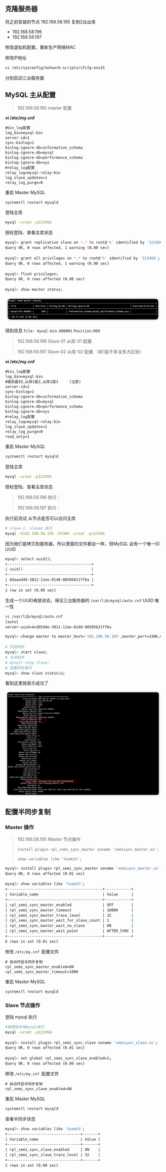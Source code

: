 ## 克隆服务器

将之前安装的节点 192.168.58.195 复制2台出来

+ 192.168.58.196
+ 192.168.58.197

修改虚拟机配置，重新生产网络MAC

修改IP地址

```sh
vi /etc/sysconfig/network-scripts/ifcfg-ens33
```

分别启动三台服务器

## MySQL 主从配置

> 192.168.58.195  master 配置

**vi /etc/my.cnf**

```properties
#bin_log配置
log_bin=mysql-bin
server-id=1
sync-binlog=1
binlog-ignore-db=information_schema
binlog-ignore-db=mysql
binlog-ignore-db=performance_schema
binlog-ignore-db=sys
#relay_log配置
relay_log=mysql-relay-bin
log_slave_updates=1
relay_log_purge=0
```

重启 Master MySQL 

```sh
systemctl restart mysqld
```

登陆主库

```sh
mysql -uroot -p123456
```

授权登陆、查看主库状态

```sh
mysql> grant replication slave on *.* to root@'%' identified by '123456';
Query OK, 0 rows affected, 1 warning (0.00 sec)

mysql> grant all privileges on *.* to root@'%' identified by '123456';
Query OK, 0 rows affected, 1 warning (0.00 sec)

mysql> flush privileges;
Query OK, 0 rows affected (0.00 sec)

mysql> show master status;
```

![image-20230811132001263](images/2%E3%80%81%E5%A4%8D%E5%88%B6%E6%9C%8D%E5%8A%A1%E5%99%A8%E8%8A%82%E7%82%B9%E9%85%8D%E7%BD%AE%E4%B8%BB%E4%BB%8E/image-20230811132001263.png)

得到信息 `File: mysql-bin.000001` `Position:869`

> 192.168.58.196 Slave-01 从库-01 配置
>
> 192.168.58.197 Slave-02 从库-02 配置 （和1差不多没多大区别）

**vi /etc/my.cnf**

```properties
#bin_log配置
log_bin=mysql-bin
#服务器ID,从库1是2,从库2是3     (注意)
server-id=2
sync-binlog=1
binlog-ignore-db=information_schema
binlog-ignore-db=mysql
binlog-ignore-db=performance_schema
binlog-ignore-db=sys
#relay_log配置
relay_log=mysql-relay-bin
log_slave_updates=1
relay_log_purge=0
read_only=1
```

重启 Master MySQL 

```sh
systemctl restart mysqld
```

登陆主库

```sh
mysql -uroot -p123456
```

授权登陆、查看主库状态

> 192.168.58.196 执行：
>
> 192.168.58.197 执行：

执行前测试 从节点是否可以访问主库

```sh
# slave-1. slave2 执行
mysql -h192.168.58.195 -P3306 -uroot -p123456
```

因为我们是拷贝到服务器，所以里面的文件都会一样，但MySQL 会有一个唯一ID UUID

```sh
mysql> select uuid();
+--------------------------------------+
| uuid()                               |
+--------------------------------------+
| 0daaed49-3812-11ee-8140-00505621ff6a |
+--------------------------------------+
1 row in set (0.00 sec)
```

生成一个UUID再放进去，保证三台服务器的  `/var/lib/mysql/auto.cnf` UUID 唯一性

```sh
vi /var/lib/mysql/auto.cnf
[auto]
server-uuid=4cd0549e-3811-11ee-8140-00505621ff6a
```

```sh
mysql> change master to master_host='192.168.58.195',master_port=3306,master_user='root',master_password ='123456',master_log_file='mysql-bin.000007',master_log_pos=417;

# 开启同步
mysql> start slave;
# 关闭同步
# mysql> stop slave;
# 查看同步情况
mysql> show slave status\G;
```

看到这里就表示成功了

![image-20230811144451154](images/2%E3%80%81%E5%A4%8D%E5%88%B6%E6%9C%8D%E5%8A%A1%E5%99%A8%E8%8A%82%E7%82%B9%E9%85%8D%E7%BD%AE%E4%B8%BB%E4%BB%8E/image-20230811144451154.png)

## 配置半同步复制

### Master 操作

> 192.168.58.195 Master 节点操作
>
> `install plugin rpl_semi_sync_master soname 'semisync_master.so';`
>
> `show variables like '%semi%';`

```sh
mysql> install plugin rpl_semi_sync_master soname 'semisync_master.so';
Query OK, 0 rows affected (0.01 sec)

mysql> show variables like '%semi%';
+-------------------------------------------+------------+
| Variable_name                             | Value      |
+-------------------------------------------+------------+
| rpl_semi_sync_master_enabled              | OFF        |
| rpl_semi_sync_master_timeout              | 10000      |
| rpl_semi_sync_master_trace_level          | 32         |
| rpl_semi_sync_master_wait_for_slave_count | 1          |
| rpl_semi_sync_master_wait_no_slave        | ON         |
| rpl_semi_sync_master_wait_point           | AFTER_SYNC |
+-------------------------------------------+------------+
6 rows in set (0.01 sec)
```

修改 `/etc/my.cnf `配置文件

```properties
# 自动开启半同步复制
rpl_semi_sync_master_enabled=ON
rpl_semi_sync_master_timeout=1000
```

重启 Master MySQL

```sh
systemctl restart mysqld
```

### Slave 节点操作

登陆 mysql 执行

```sh
#再登陆本地mysql执行
mysql -uroot -p123456

mysql> install plugin rpl_semi_sync_slave soname 'semisync_slave.so';
Query OK, 0 rows affected (0.01 sec)

mysql> set global rpl_semi_sync_slave_enabled=1;
Query OK, 0 rows affected (0.00 sec)
```

修改 `/etc/my.cnf `配置文件

```properties
# 自动开启半同步复制
rpl_semi_sync_slave_enabled=ON
```

重启 Master MySQL

```sh
systemctl restart mysqld
```

查看半同步状态

```sh
mysql> show variables like '%semi%';
+---------------------------------+-------+
| Variable_name                   | Value |
+---------------------------------+-------+
| rpl_semi_sync_slave_enabled     | ON    |
| rpl_semi_sync_slave_trace_level | 32    |
+---------------------------------+-------+
2 rows in set (0.00 sec)
```

